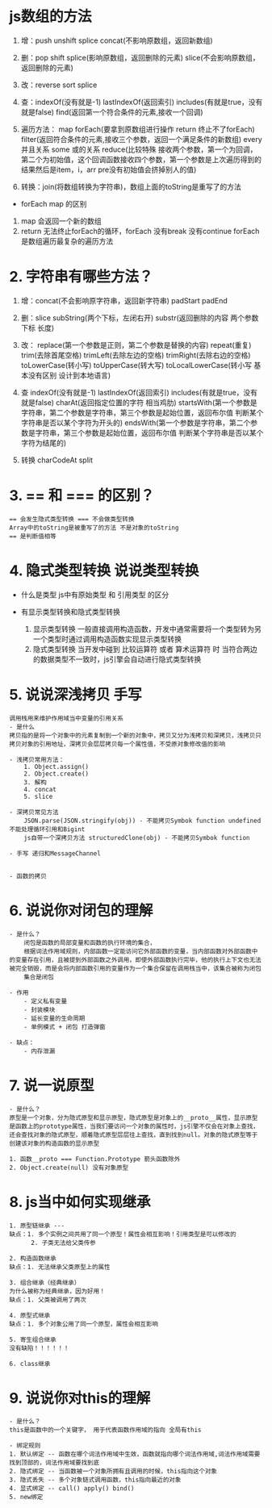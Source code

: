 # js数组的方法
1. 增：push unshift splice concat(不影响原数组，返回新数组) 
2. 删：pop shift splice(影响原数组，返回删除的元素) slice(不会影响原数组，返回删除的元素)
3. 改：reverse sort splice 
4. 查：indexOf(没有就是-1) lastIndexOf(返回索引) includes(有就是true，没有就是false) find(返回第一个符合条件的元素,接收一个回调)
5. 遍历方法： 
        map forEach(要拿到原数组进行操作 return 终止不了forEach)  
        filter(返回符合条件的元素,接收三个参数，返回一个满足条件的新数组)
        every并且关系 
        some 或的关系
        reduce(比较特殊 接收两个参数，第一个为回调，第二个为初始值，这个回调函数接收四个参数，第一个参数是上次遍历得到的结果然后是item，i，arr pre没有初始值会挤掉别人的值)

6. 转换：join(将数组转换为字符串)，数组上面的toString是重写了的方法

- forEach map 的区别
1. map 会返回一个新的数组
2. return 无法终止forEach的循环，forEach 没有break 没有continue  forEach 是数组遍历最复杂的遍历方法

# 2. 字符串有哪些方法？
1. 增：concat(不会影响原字符串，返回新字符串)  padStart padEnd
2. 删：slice  subString(两个下标，左闭右开) substr(返回删除的内容 两个参数下标 长度)
3. 改：
    replace(第一个参数是正则，第二个参数是替换的内容) 
    repeat(重复) 
    trim(去除首尾空格) 
    trimLeft(去除左边的空格) 
    trimRight(去除右边的空格) 
    toLowerCase(转小写) 
    toUpperCase(转大写)
    toLocalLowerCase(转小写 基本没有区别 设计到本地语言)

4. 查
    indexOf(没有就是-1)
    lastIndexOf(返回索引)
    includes(有就是true，没有就是false)
    charAt(返回指定位置的字符 相当鸡肋)
    startsWith(第一个参数是字符串，第二个参数是字符串，第三个参数是起始位置，返回布尔值 判断某个字符串是否以某个字符为开头的)
    endsWith(第一个参数是字符串，第二个参数是字符串，第三个参数是起始位置，返回布尔值 判断某个字符串是否以某个字符为结尾的)
    
5. 转换
    charCodeAt
    split


# 3. == 和 === 的区别？
    == 会发生隐式类型转换 === 不会做类型转换
    Array中的toString是被重写了的方法 不是对象的toString
    == 是判断值相等
# 4. 隐式类型转换 说说类型转换
- 什么是类型
js中有原始类型 和 引用类型 的区分

- 有显示类型转换和隐式类型转换
    1. 显示类型转换 一般直接调用构造函数，开发中通常需要将一个类型转为另一个类型时通过调用构造函数实现显示类型转换
    2. 隐式类型转换 当开发中碰到 比较运算符 或者 算术运算符 时 当符合两边的数据类型不一致时，js引擎会自动进行隐式类型转换

# 5. 说说深浅拷贝 手写
    调用栈用来维护作用域当中变量的引用关系
    - 是什么
    拷贝指的是将一个对象中的元素复制到一个新的对象中，拷贝又分为浅拷贝和深拷贝，浅拷贝只拷贝对象的引用地址，深拷贝会层层拷贝每一个属性值，不受原对象修改值的影响

    - 浅拷贝常用方法：
        1. Object.assign()
        2. Object.create()
        3. 解构
        4. concat
        5. slice

    - 深拷贝常见方法
        JSON.parse(JSON.stringify(obj)) - 不能拷贝Symbok function undefined 不能处理循环引用和Bigint
        js自带一个深拷贝方法 structuredClone(obj) - 不能拷贝Symbok function

    - 手写 递归和MessageChannel


    - 函数的拷贝
# 6. 说说你对闭包的理解
    - 是什么？
        闭包是函数的局部变量和函数的执行环境的集合，
        根据词法作用域规则，内部函数一定能访问它外部函数的变量，当内部函数对外部函数中的变量存在引用，且被提到外部函数之外调用，即使外部函数执行完毕，他的执行上下文也无法被完全销毁，而是会将内部函数引用的变量作为一个集合保留在调用栈当中，该集合被称为闭包
        集合是闭包

    - 作用
        - 定义私有变量
        - 封装模块
        - 延长变量的生命周期
        - 单例模式 + 闭包 打造弹窗

    - 缺点：
        - 内存泄漏 

# 7. 说一说原型
    - 是什么？
    原型是一个对象，分为隐式原型和显示原型，隐式原型是对象上的__proto__属性，显示原型是函数上的prototype属性，当我们要访问一个对象的属性时，js引擎不仅会在对象上查找，还会查找对象的隐式原型，顺着隐式原型层层往上查找，直到找到null。对象的隐式原型等于创建该对象的构造函数的显示原型

    1. 函数__proto === Function.Prototype 箭头函数除外
    2. Object.create(null) 没有对象原型


# 8. js当中如何实现继承
    1. 原型链继承 --- 
    缺点：1. 多个实例之间共用了同一个原型！属性会相互影响！引用类型是可以修改的
          2. 子类无法给父类传参

    2. 构造函数继承
    缺点：1. 无法继承父类原型上的属性

    3. 组合继承（经典继承）
    为什么被称为经典继承，因为好用！
    缺点：1. 父类被调用了两次

    4. 原型式继承
    缺点：1. 多个对象公用了同一个原型，属性会相互影响

    5. 寄生组合继承
    没有缺陷！！！！！！
    
    6. class继承

# 9. 说说你对this的理解
    - 是什么？
    this是函数中的一个关键字， 用于代表函数作用域的指向 全局有this

    - 绑定规则  
    1. 默认绑定 -- 函数在哪个词法作用域中生效，函数就指向哪个词法作用域,词法作用域需要找到顶部的，词法作用域要找到底
    2. 隐式绑定 -- 当函数被一个对象所拥有且调用的时候，this指向这个对象
    3. 隐式丢失 -- 多个对象链式调用函数，this指向最近的对象
    4. 显式绑定 -- call() apply() bind()
    5. new绑定